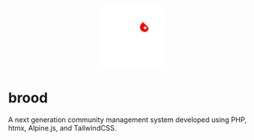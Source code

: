 <center><img src="static/brood_dark.png" width="128" height="128"></center>

# brood

A next generation community management system developed using PHP, htmx, Alpine.js, and TailwindCSS.
